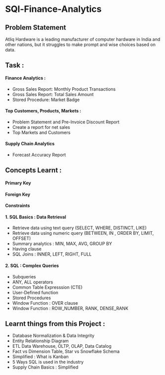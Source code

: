 # SQl-Finance-Analytics

## Problem Statement 

Atliq Hardware is a leading manufacturer of computer hardware in India and other nations, but it struggles to make prompt and wise choices based on data.

## Task :

#### Finance Analytics :

-  Gross Sales Report: Monthly Product Transactions
-  Gross Sales Report: Total Sales Amount
-  Stored Procedure: Market Badge

#### Top Customers, Products, Markets : 

-  Problem Statement and Pre-Invoice Discount Report
-  Create a report for net sales
-  Top Markets and Customers 

#### Supply Chain Analytics

-  Forecast Accuracy Report

## Concepts Learnt : 

  #### Primary Key 
  
  #### Foreign Key 
  
  #### Constraints 
  
  #### 1. SQL Basics : Data Retrieval 
-  Retrieve data using text query (SELECT, WHERE, DISTINCT, LIKE)
-  Retrieve data using numeric query (BETWEEN, IN , ORDER BY, LIMIT, OFFSET)
-  Summary analytics : MIN, MAX, AVG, GROUP BY
-  Having clause
-  SQL Joins : INNER, LEFT, RIGHT, FULL
      
  #### 2. SQL : Complex Queries 
-  Subqueries 
-  ANY, ALL operators 
-  Common Table Expresssion (CTE)
-  User-Defined function
-  Stored Procedures 
-  Window Function : OVER clause 
-  Window Function : ROW_NUMBER, RANK, DENSE_RANK
                 
## Learnt things from this Project : 

-  Database Normalization & Data Integrity 
-  Entity Relationship Diagram 
-  ETL Data Warehouse, OLTP, OLAP, Data Catalog
-  Fact vs Dimension Table, Star vs Snowflake Schema 
-  Simplified : What is Kanban
-  5 Ways SQL is used in the industry 
-  Supply Chain Basics : Simplified
